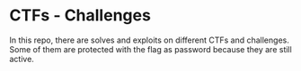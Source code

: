 # CTFs - Challenges
In this repo, there are solves and exploits on different CTFs and challenges.
Some of them are protected with the flag as password because they are still active.


